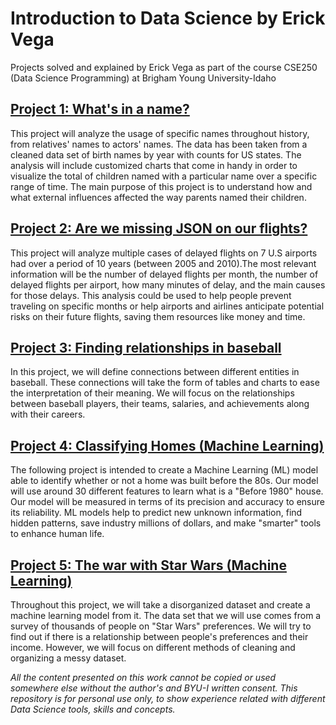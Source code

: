 # Introduction to Data Science by Erick Vega

Projects solved and explained by Erick Vega as part of the course CSE250 (Data Science Programming) at Brigham Young University-Idaho

## [Project 1: What's in a name?](Project1)
This project will analyze the usage of specific names throughout history, from relatives' names to actors' names. The data has been taken from a cleaned data set of birth names by year with counts for US states. The analysis will include customized charts that come in handy in order to visualize the total of children named with a particular name over a specific range of time. The main purpose of this project is to understand how and what external influences affected the way parents named their children.


## [Project 2: Are we missing JSON on our flights?](Project2)
This project will analyze multiple cases of delayed flights on 7 U.S airports had over a period of 10 years (between 2005 and 2010).The most relevant information will be the number of delayed flights per month, the number of delayed flights per airport, how many minutes of delay, and the main causes for those delays. This analysis could be used to help people prevent traveling on specific months or help airports and airlines anticipate potential risks on their future flights, saving them resources like money and time.


## [Project 3: Finding relationships in baseball](Project3)
In this project, we will define connections between different entities in baseball. These connections will take the form of tables and charts to ease the interpretation of their meaning. We will focus on the relationships between baseball players, their teams, salaries, and achievements along with their careers.


## [Project 4: Classifying Homes (Machine Learning)](Project4)
The following project is intended to create a Machine Learning (ML) model able to identify whether or not a home was built before the 80s. Our model will use around 30 different features to learn what is a "Before 1980" house. Our model will be measured in terms of its precision and accuracy to ensure its reliability. ML models help to predict new unknown information, find hidden patterns, save industry millions of dollars, and make "smarter" tools to enhance human life.


## [Project 5: The war with Star Wars (Machine Learning)](Project5)
Throughout this project, we will take a disorganized dataset and create a machine learning model from it. The data set that we will use comes from a survey of thousands of people on "Star Wars" preferences. We will try to find out if there is a relationship between people's preferences and their income. However, we will focus on different methods of cleaning and organizing a messy dataset.



*All the content presented on this work cannot be copied or used somewhere else without the author's and BYU-I written consent.
This repository is for personal use only, to show experience related with different Data Science tools, skills and concepts.*
